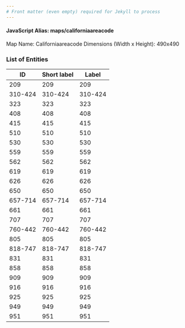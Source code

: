 ```yaml
---
# Front matter (even empty) required for Jekyll to process
---
```


#### JavaScript Alias: maps/californiaareacode

Map Name: Californiaareacode
Dimensions (Width x Height): 490x490





### List of Entities

ID | Short label | Label
---|---|---|
209|209|209
310-424|310-424|310-424
323|323|323
408|408|408
415|415|415
510|510|510
530|530|530
559|559|559
562|562|562
619|619|619
626|626|626
650|650|650
657-714|657-714|657-714
661|661|661
707|707|707
760-442|760-442|760-442
805|805|805|805
818-747|818-747|818-747
831|831|831
858|858|858
909|909|909
916|916|916
925|925|925
949|949|949
951|951|951
